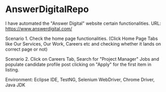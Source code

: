 # AnswerDigitalRepo
I have automated the "Answer Digital" website certain functionalities. 
URL:  https://www.answerdigital.com/

Scenario 1. Check the home page functionalities. (Click Home Page Tabs like Our Services, Our Work, Careers etc and checking whether it lands on correct page or not)

Scenario 2. Click on Careers Tab, Search for "Project Manager" Jobs and populate candidate profile post clicking on "Apply" for the first item in listing.

Environment: Eclipse IDE, TestNG, Selenium WebDriver, Chrome Driver, Java JDK
